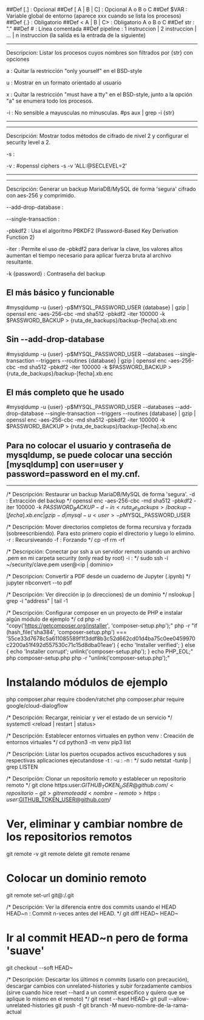 ##Def [.] : Opcional
##Def [ A | B | C] : Opcional A o B o C
##Def $VAR : Variable global de entorno (aparece xxx cuando se lista los procesos)
##Def {.} : Obligatorio
##Def < A | B | C> : Obligatorio A o B o C
##Def str : "."
##Def # : Línea comentada
##Def pipeline : 1 instruccion | 2 instruccion | ... | n instruccion (la salida es la entrada de la siguiente)

***
Descripcion: Listar los procesos cuyos nombres son filtrados por {str} con opciones

a : Quitar la restricción "only yourself" en el BSD-style

u : Mostrar en un formato orientado al usuario

x : Quitar la restricción "must have a tty" en el BSD-style, junto a la opción "a" se enumera todo los procesos.

-i : No sensible a mayusculas no minusculas.
#ps aux | grep -i {str}
***


***
Descripción: Mostrar todos métodos de cifrado de nivel 2 y configurar el security level a 2.

-s :

-v :
#openssl ciphers -s -v 'ALL:@SECLEVEL=2'
***

***
Descripción: Generar un backup MariaDB/MySQL de forma 'segura' cifrado con aes-256 y comprimido.

--add-drop-database :

--single-transaction :

-pbkdf2 : Usa el algoritmo PBKDF2 (Password-Based Key Derivation Function 2)

-iter : Permite el uso de -pbkdf2 para derivar la clave, los valores altos aumentan el tiempo necesario para aplicar fuerza bruta al archivo resultante. 

-k {password} : Contraseña del backup
## El más básico y funcionable
#mysqldump -u {user} -p$MYSQL_PASSWORD_USER {database} | gzip | openssl enc -aes-256-cbc -md sha512 -pbkdf2 -iter 100000 -k $PASSWORD_BACKUP > {ruta_de_backups}/backup-[fecha].xb.enc
## Sin --add-drop-database
#mysqldump -u {user} -p$MYSQL_PASSWORD_USER --databases --single-transaction --triggers --routines {database} | gzip | openssl enc -aes-256-cbc -md sha512 -pbkdf2 -iter 100000 -k $PASSWORD_BACKUP > {ruta_de_backups}/backup-[fecha].xb.enc
## El más completo que he usado
#mysqldump -u {user} -p$MYSQL_PASSWORD_USER --databases --add-drop-database --single-transaction --triggers --routines {database} | gzip | openssl enc -aes-256-cbc -md sha512 -pbkdf2 -iter 100000 -k $PASSWORD_BACKUP > {ruta_de_backups}/backup-[fecha].xb.enc
## Para no colocar el usuario y contraseña de mysqldump, se puede colocar una sección [mysqldump] con user=user y password=password en el my.cnf.
***

/*
    Descripción: Restaurar un backup MariaDB/MySQL de forma 'segura'.
    -d : Extracción del backup
*/
openssl enc -aes-256-cbc -md sha512 -pbkdf2 -iter 100000 -k $PASSWORD_BACKUP -d -in <ruta_de_backups>/backup-[fecha].xb.enc | gzip -d | mysql -u <user> -p$MYSQL_PASSWORD_USER


/*
    Descripción: Mover directorios completos de forma recursiva y forzada (sobreescribiendo). Para esto primero copio el directorio y luego lo elimino.
    -r : Recursiveando
    -f : Forzando
*/
cp -rf <nombre-del-directorio>
rm -rf <nombre-del-directorio>


/*
    Descripción: Conectar por ssh a un servidor remoto usando un archivo .pem en mi carpeta security (only read by root)
    -i : 
*/
sudo ssh -i ~/security/clave.pem user@<ip | dominio>


/*
    Descripcion: Convertir a PDF desde un cuaderno de Jupyter (.ipynb)
*/
jupyter nbconvert --to pdf <cuaderno-jupyter>


/*
    Descripción: Ver dirección ip (o direcciones) de un dominio
*/
nslookup <dominio> | grep -i "address" | tail -1


/*
    Descripción: Configurar composer en un proyecto de PHP e instalar algún módulo de ejemplo
*/
cd <ruta-proyecto>
php -r "copy('https://getcomposer.org/installer', 'composer-setup.php');"
php -r "if (hash_file('sha384', 'composer-setup.php') === '55ce33d7678c5a611085589f1f3ddf8b3c52d662cd01d4ba75c0ee0459970c2200a51f492d557530c71c15d8dba01eae') { echo 'Installer verified'; } else { echo 'Installer corrupt'; unlink('composer-setup.php'); } echo PHP_EOL;"
php composer-setup.php
php -r "unlink('composer-setup.php');"
# Instalando módulos de ejemplo
php composer.phar require cboden/ratchet
php composer.phar require google/cloud-dialogflow

/*
    Descripción: Recargar, reiniciar y ver el estado de un servicio
*/
systemctl <reload | restart | status> <nombre-servicio>


/*
    Descripción: Establecer entornos virtuales en python
    venv : Creación de entornos virtuales
*/
cd <ruta-proyecto>
python3 -m venv <nombre-entorno-virtual>
pip3 list


/* 
    Descripción: Listar los puertos ocupados activos escuchadores y sus respectivas aplicaciones ejecutandose
    -t :
    -u :
    -n :
*/
sudo netstat -tunlp | grep LISTEN

/*
    Descripción: Clonar un repositorio remoto y establecer un repositorio remoto
*/
git clone https:user:$GITHUB_TOKEN_USER@github.com/<repositorio-git>
git remote add <nombre-remoto> https:user:$GITHUB_TOKEN_USER@github.com/<repositorio-git>
# Ver, eliminar y cambiar nombre de los repositorios remotos
git remote -v 
git remote delete <nombre-remoto>
git remote rename <nombre-remoto> <nuevo-nombre-remoto>
# Colocar un dominio remoto
git remote set-url <nombre-remoto> git@<repositorio-remoto>:<user>/<nombre-repositorio>.git

/*
    Descripción: Ver la diferencia entre dos commits usando el HEAD
    HEAD~n : Commit n-veces antes del HEAD.
*/
git diff HEAD~<n> HEAD~<m>
# Ir al commit HEAD~n pero de forma 'suave'
git checkout --soft HEAD~<n>


/*
    Descripción: Descartar los últimos n commits (usarlo con precaución), descargar cambios con unrelated-histories y subir forzadamente cambios (sirve cuando hice reset --hard a un commit específico y quiero que se aplique lo mismo en el remoto)
*/
git reset --hard HEAD~<n>
git pull <nombre-remoto> <rama> --allow-unrelated-histories
git push -f <nombre-remoto> <rama>
git branch -M nuevo-nombre-de-la-rama-actual

